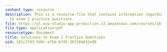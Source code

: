 ```yaml
---
content_type: resource
description: This is a resource file that contains information regarding solutions
  to exam 2 practice questions.
file: https://ol-ocw-studio-app-production.s3.amazonaws.com/courses/18-05-introduction-to-probability-and-statistics-spring-2014/181c27d35d4ce7bbb7d526f10a632e98_MIT18_05S14_Prac_Exa2_Sol.pdf
file_type: application/pdf
resourcetype: Document
title: Solutions to Exam 2 Practice Questions
uid: 181c27d3-5d4c-e7bb-b7d5-26f10a632e98
---
```

